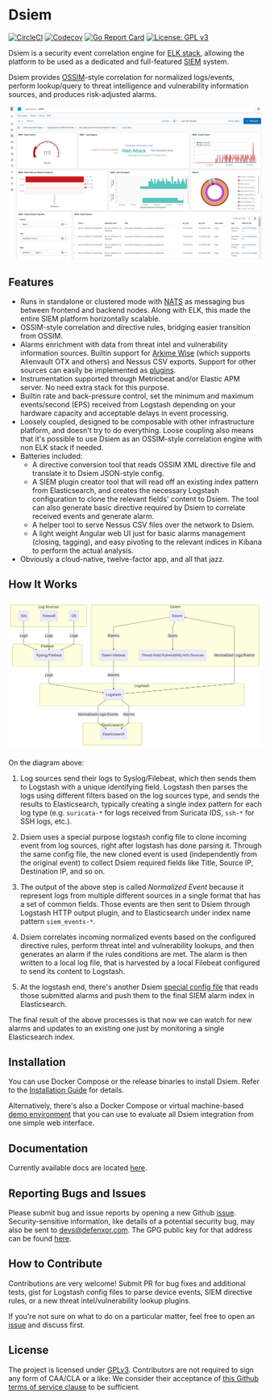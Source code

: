 # Dsiem 

[![CircleCI](https://dl.circleci.com/status-badge/img/gh/defenxor/dsiem/tree/master.svg?style=shield)](https://dl.circleci.com/status-badge/redirect/gh/defenxor/dsiem/tree/master)
 [![Codecov](https://codecov.io/gh/defenxor/dsiem/branch/master/graph/badge.svg?token=3446slNekt)](https://codecov.io/gh/defenxor/dsiem) [![Go Report Card](https://goreportcard.com/badge/defenxor/dsiem)](https://goreportcard.com/report/defenxor/dsiem) [![License: GPL v3](https://img.shields.io/badge/License-GPL%20v3-blue.svg)](https://www.gnu.org/licenses/gpl-3.0) 

Dsiem is a security event correlation engine for [ELK stack](https://www.elastic.co/elk-stack), allowing the platform to be used as a dedicated and full-featured [SIEM](https://en.wikipedia.org/wiki/Security_information_and_event_management) system.

Dsiem provides [OSSIM](https://www.alienvault.com/products/ossim)-style correlation for normalized logs/events, perform lookup/query to threat intelligence and vulnerability information sources, and produces risk-adjusted alarms.

![Example Kibana Dashboard](/docs/images/kbn-dashboard.png)

## Features

* Runs in standalone or clustered mode with [NATS](https://nats.io/) as messaging bus between frontend and backend nodes. Along with ELK, this made the entire SIEM platform horizontally scalable.
* OSSIM-style correlation and directive rules, bridging easier transition from OSSIM.
* Alarms enrichment with data from threat intel and vulnerability information sources. Builtin support for [Arkime Wise](https://arkime.com/wise) (which supports Alienvault OTX and others) and Nessus CSV exports. Support for other sources can easily be implemented as [plugins](https://github.com/defenxor/dsiem/blob/master/docs/ti_vuln_plugins.md#about-threat-intel-lookup-plugin).
* Instrumentation supported through Metricbeat and/or Elastic APM server. No need extra stack for this purpose.
* Builtin rate and back-pressure control, set the minimum and maximum events/second (EPS) received from Logstash depending on your hardware capacity and acceptable delays in event processing.
* Loosely coupled, designed to be composable with other infrastructure platform, and doesn't try to do everything. Loose coupling also means that it's possible to use Dsiem as an OSSIM-style correlation engine with non ELK stack if needed.
* Batteries included:
    * A directive conversion tool that reads OSSIM XML directive file and translate it to Dsiem JSON-style config.
    * A SIEM plugin creator tool that will read off an existing index pattern from Elasticsearch, and creates the necessary Logstash configuration to clone the relevant fields' content to Dsiem. The tool can also generate basic directive required by Dsiem to correlate received events and generate alarm.
    * A helper tool to serve Nessus CSV files over the network to Dsiem.
    * A light weight Angular web UI just for basic alarms management (closing, tagging), and easy pivoting to the relevant indices in Kibana to perform the actual analysis.
* Obviously a cloud-native, twelve-factor app, and all that jazz.

## How It Works

![Simple Architecture](https://github.com/defenxor/dsiem/blob/master/docs/images/simple-arch.png)

On the diagram above:

1. Log sources send their logs to Syslog/Filebeat, which then sends them to Logstash with a unique identifying field. Logstash then parses the logs using different filters based on the log sources type, and sends the results to Elasticsearch, typically creating a single index pattern for each log type (e.g. `suricata-*` for logs received from Suricata IDS, `ssh-*` for SSH logs, etc.).

1. Dsiem uses a special purpose logstash config file to clone incoming event from log sources, right after logstash has done parsing it. Through the same config file, the new cloned event is used (independently from the original event) to collect Dsiem required fields like Title, Source IP, Destination IP, and so on.
    
1. The output of the above step is called *Normalized Event* because it represent logs from multiple different sources in a single format that has a set of common fields. Those events are then sent to Dsiem through Logstash HTTP output plugin, and to Elasticsearch under index name pattern `siem_events-*`.

1. Dsiem correlates incoming normalized events based on the configured directive rules, perform threat intel and vulnerability lookups, and then generates an alarm if the rules conditions are met. The alarm is then written to a local log file, that is harvested by a local Filebeat configured to send its content to Logstash.

1. At the logstash end, there's another Dsiem [special config file](https://github.com/defenxor/dsiem/blob/master/deployments/docker/conf/logstash/conf.d/80_siem.conf) that reads those submitted alarms and push them to the final SIEM alarm index in Elasticsearch.
    
The final result of the above processes is that now we can watch for new alarms and updates to an existing one just by monitoring a single Elasticsearch index.

## Installation

You can use Docker Compose or the release binaries to install Dsiem. Refer to the [Installation Guide](https://github.com/defenxor/dsiem/blob/master/docs/installation.md) for details.

Alternatively, there's also a Docker Compose or virtual machine-based [demo environment](https://github.com/defenxor/dsiem/tree/master/demo) that you can use to evaluate all Dsiem integration from one simple web interface.

## Documentation

Currently available docs are located [here](https://github.com/defenxor/dsiem/blob/master/docs/).

## Reporting Bugs and Issues

Please submit bug and issue reports by opening a new Github [issue](https://github.com/defenxor/dsiem/issues/new). Security-sensitive information, like details of a potential security bug, may also be sent to devs@defenxor.com. The GPG public key for that address can be found [here](https://pgp.mit.edu/pks/lookup?search=devs%40defenxor.com).


## How to Contribute

Contributions are very welcome! Submit PR for bug fixes and additional tests, gist for Logstash config files to parse device events, SIEM directive rules, or a new threat intel/vulnerability lookup plugins.

If you're not sure on what to do on a particular matter, feel free to open an <a href="https://github.com/defenxor/dsiem/issues"> issue</a> and discuss first.

## License

The project is licensed under <a href="https://github.com/defenxor/dsiem/blob/master/LICENSE">GPLv3</a>. Contributors are not required to sign any form of CAA/CLA or a like: We consider their acceptance of <a href="https://help.github.com/articles/github-terms-of-service/#6-contributions-under-repository-license">this Github terms of service clause</a> to be sufficient.
